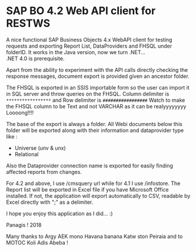 # SAP BO 4.2 Web API client for RESTWS
A nice functional SAP Business Objects 4.x WebAPI client for testing requests and exporting Report List, DataProviders and FHSQL under folderID. It works in the Java version, now we turn .NET...  
.NET 4.0 is prerequisite.  

Apart from the ability to experiment with the API calls directly checking the response messages, document export is provided given an ancestor folder.  

The FHSQL is exported in an SSIS importable form so the user can import it in SQL server and throw queries on the FHSQL.
Column delimiter is ```*****************```
and Row delimiter is ```#################```
Watch to make the FHSQL column to be Text and not VARCHAR as it can be realyyyyyyyy Loooong!!!!
 
The base of the export is always a folder. All Webi documents below this folder will be exported along with their information and dataprovider type like :  
* Universe (unv & unx)
* Relational  

Also the Dataprovider connection name is exported for easily finding affected reports from changes.

For 4.2 and above, I use /cmsquery url while for 4.1 I use /infostore.
The Report list will be exported in Excel file if you have Microsoft Office installed. If not, the application will export automatically to CSV, readable by Excel directly with ";" as a delimiter.

I hope you enjoy this application as I did... :)

Panagis ! 2018

Many thanks to Argy AEK mono Havana banana Katw ston Peiraia and to MOTOC Koli Adis Abeba !
